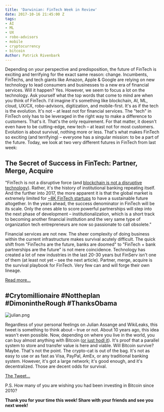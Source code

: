 ```yaml
---
title: 'Darwinian: FinTech Week in Review'
date: 2017-10-16 21:45:00 Z
tags:
- AI
- ML
- UX
- robo-advisors
- mobile
- cryptocurrency
- bitcoin
Author: Patrick Rivenbark
---
```


Depending on your perspective and predisposition, the future of FinTech is exciting and terrifying for the exact same reason: change. Incumbents, FinTechs, and tech giants like Amazon, Apple & Google are relying on new technology to lead consumers and businesses to a new era of financial services. Will it happen? Yes. However, we seem to focus a lot on the technology. Ask yourself what the top words that come to mind are when you think of FinTech. I'd imagine it's something like blockchain, AI, ML, cloud, UX/CX, robo-advisors, digitization, and mobile-first. It's as if the tech is the evolution. It's not – at least not for financial services. The "tech" in FinTech only has to be leveraged in the right way to make a difference to customers. That's it. That's the only requirement. For that matter, it doesn't even have to be cutting-edge, new tech – at least not for most customers. Evolution is about survival, nothing more or less. That's what makes FinTech so exciting (and terrifying) – everyone has a singular mission: to be a part of the future. Today, we look at two very different futures in FinTech from last week:

## The Secret of Success in FinTech: Partner, Merge, Acquire

"FinTech is not a disruptive force (and [blockchain is not a disruptive technology](https://letstalkpayments.com/45-plus-use-cases-for-blockchain-technology/)). Rather, it's the history of institutional banking repeating itself. And the further into 2017, the more apparent it is that the global market is extremely limited for [\~8K FinTech startups](https://medici.letstalkpayments.com/) to have a sustainable future altogether. In the years ahead, the success denominator in FinTech will be its scale. Only the ones able to score powerful partnerships will step into the next phase of development – institutionalization, which is a short track to becoming another financial institution and the very same type of organization tech entrepreneurs are now so passionate to call obsolete."

Financial services are not new. The sheer complexity of doing business within the current infrastructure makes survival acutely difficult. The quick shift from "FinTechs are the future, banks are doomed" to "FinTech \+ bank partnerships are the future" is not mere coincidence. Technology has created a lot of new industries in the last 20-30 years but FinServ isn't one of them (at least not yet – see the next article). Partner, merge, acquire is the survival playbook for FinTech. Very few can and will forge their own lineage.

[Read more…
](https://letstalkpayments.com/secret-of-success-in-fintech-partner-merge-acquire/)

## #Crytomillionaire #Nottheplan #DimonintheRough #ThanksObama

![julian.png](/uploads/julian.png)

Regardless of your personal feelings on Julian Assange and WikiLeaks, this tweet is something to think about – true or not. About 10 years ago, this idea wasn't even possible. Now, depending on where you live in the world, you can buy almost anything with Bitcoin ([or just hodl it](https://qz.com/878728/buy-and-hodl-just-dont-get-rekt-the-slang-that-gets-you-taken-seriously-as-a-bitcoin-trader/)). It's proof that a parallel system to store and transfer value is here and viable. Will Bitcoin survive? Maybe. That's not the point. The crypto-cat is out of the bag. It's not as easy to use or as fast as Visa, PayPal, AmEx, or any traditional banking system. However, it's got a large network; it's good enough, and it's decentralized. Those are decent odds for survival.

[The Tweet…](https://twitter.com/julianassange/status/919247873648283653)

P.S. How many of you are wishing you had been investing in Bitcoin since 2010?

**Thank you for your time this week! Share with your friends and see you next week!**